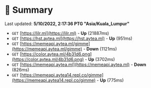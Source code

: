 # 📖 Summary
Last updated: **5/10/2022, 2:17:36 PTG "Asia/Kuala_Lumpur"**

- `GET` [https://lilr.ml](https://lilr.ml) - **Up** (21887ms)
- `GET` [https://hst.aytea.ml](https://hst.aytea.ml) - **Up** (951ms)
- `GET` [https://memeapi.aytea.ml/gimme](https://memeapi.aytea.ml/gimme) - **Down** (1121ms)
- `GET` [https://color.aytea.ml/4b31d6.png](https://color.aytea.ml/4b31d6.png) - **Up** (3702ms)
- `GET` [https://memeapi.aytea.ml](https://memeapi.aytea.ml) - **Down** (826ms)
- `GET` [https://memeapi.aytea14.repl.co/gimme](https://memeapi.aytea14.repl.co/gimme) - **Up** (775ms)
